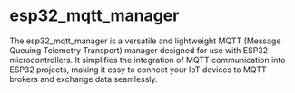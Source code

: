 # esp32_mqtt_manager
The esp32_mqtt_manager is a versatile and lightweight MQTT (Message Queuing Telemetry Transport) manager designed for use with ESP32 microcontrollers. It simplifies the integration of MQTT communication into ESP32 projects, making it easy to connect your IoT devices to MQTT brokers and exchange data seamlessly.
